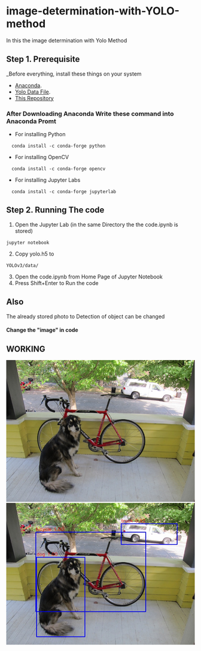 # image-determination-with-YOLO-method
In this the image determination with Yolo Method

Step 1. Prerequisite
---------------------------------
_Before everything, install these things on your system
* [Anaconda](https://www.anaconda.com/distribution/). 
* [Yolo Data File](https://drive.google.com/file/d/1yT2-zmNFymMgY42Z72LIuqMaiWvYEUQR/view?usp=sharing). 
* [This Repository](https://github.com/Shubham0Rajput/image-determination-with-YOLO-method/archive/master.zip)

### After Downloading  Anaconda Write these command into Anaconda Promt ###
* For installing Python
```
  conda install -c conda-forge python
```

* For installing OpenCV
```
  conda install -c conda-forge opencv
```

* For installing Jupyter Labs
```
  conda install -c conda-forge jupyterlab
```


Step 2. Running The code
---------------------------------
1. Open the Jupyter Lab (in the same Directory the the code.ipynb is stored)
```
jupyter notebook
```
2. Copy yolo.h5 to 
```
YOLOv3/data/
```
3. Open the code.ipynb from Home Page of Jupyter Notebook
4. Press Shift+Enter to Run the code


Also 
---------------------------------
The already stored photo to Detection of object can be changed 
#### Change the "image" in code ####


## WORKING ##
![before](/YOLOv3/images/test/dog.jpg)
![after](YOLOv3/images/res/dog.jpg)
